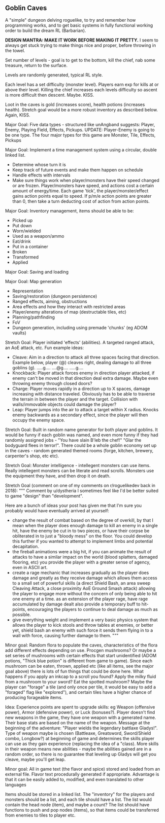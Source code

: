 ## Goblin Caves 
A "simple" dungeon delving roguelike, to try and
remember how programming works, and to get basic systems in fully
functional working order to build the dream RL (Barbarian).

**DESIGN MANTRA: MAKE IT WORK BEFORE MAKING IT PRETTY.** I seem to
always get stuck trying to make things nice and proper, before throwing
in the towel.

Set number of levels - goal is to get to the bottom, kill the chief, nab
some treasure, return to the surface.

Levels are randomly generated, typical RL style.

Each level has a set difficulty (monster level). Players earn exp for
kills at or above their level. Killing the chief increases each levels
difficulty so ascent is more difficult then descent. Maybe. KISS.

Loot in the caves is gold (increases score), health potions (increases
health). Stretch goal would be a more robust inventory as described
below. Again, KISS.

Major Goal: Five data types - structured like unAngband suggests: Player, Enemy,
Playing Field, Effects, Pickups. UPDATE: Player-Enemy is going to be one type.
The four major types for this game are Monster, Tile, Effects, Pickups

Major Goal: Implement a time management system using a circular, double linked
list.
- Determine whose turn it is
- Keep track of future events and make them happen on schedule
- Handle effects with intervals
- Make sure things work when player/monsters have their speed changed or
  are frozen.
Player/monsters have speed, and actions cost a certain amount of
energy/time. Each game 'tick', the player/monster/effect gains action
points equal to speed. If p/m/e action points are greater than 0, then
take a turn deducting cost of action from action points. 

Major Goal: Inventory management, items should be able to be:
- Picked up
- Put down
- Worn/wielded
- Used as a weapon/ammo
- Eat/drink
- Put in a container
- Broken
- Transformed
- Applied

Major Goal: Saving and loading

Major Goal: Map generation
- Representation
- Saving/restoration (dungeon persistence)
- Ranged effects, aiming, obstructions
- Area effects and how they interact with restricted areas
- Player/enemy alterations of map (destructable tiles, etc)
- Planning/pathfinding
- FoV
- Dungeon generation, including using premade 'chunks' (eg ADOM vaults)

Stretch Goal: Player initiated 'effects' (abilities). A targeted ranged attack, an AoE
attack, etc. Fun example ideas:
- Cleave: Aim in a direction to attack all three spaces facing that
  direction. Example below, player (@) cleaves right, dealing damage to
all three goblins (g).
  .....g....
  ....@g....
  .....g....
- Knockback: Player attack forces enemy in direction player attacked, if
  enemy can't be moved in that direction deal extra damage. Maybe even
throwing enemy through closed doors?
- Charge: Player moves rapidly in a direction up to X spaces, damage
  increasing with distance traveled. Obviously has to be able to
traverse the terrain in between the player and the target. Collision
with walls/immovable objects could damage the player?
- Leap: Player jumps into the air to attack a target within X radius.
  Knocks enemy backwards as a secondary effect, since the player will
then occupy the enemy space.

Stretch Goal: Built in random name generator for both player and
goblins. It would be funny if each goblin was named, and even more funny
if they had randomly assigned jobs - "You have slain B'leb the chef!"
"Glar the bodyguard flees in terror!". There could be a whole goblin
economy set up in the caves - random generated themed rooms (forge,
kitchen, brewery, carpenter's shop, etc etc). 

Stretch Goal: Monster intelligence - intellegent monsters can use items. Really
intellegent monsters can be literate and read scrolls. Monsters use the
equipment they have, and then drop it on death.

Stretch Goal (comment on one of my comments on r/roguelikedev back in 2018):
"""
Comment by u/dystheria
I sometimes feel like I'd be better suited to game "design" than "development".

Here are a bunch of ideas your post has given me that I'm sure you probably
would have eventually arrived at yourself:

- change the result of combat based on the degree of overkill, by that I mean
  when the player does enough damage to kill an enemy in a single hit, have the
enemy be cut in to two pieces, or have their corpse be obliterated in to just a
"bloody mess" on the floor. You could develop this further if you wanted to
attempt to implement limbs and potential decapitation. 
- the fireball animations were a big hit, if you can animate the result of
  attacks to have a similar impact on the world (blood splatters, damaged
flooring, etc) you provide the player with a greater sense of agency, even in
ASCII art. 
- create a rage mechanic that increases gradually as the player does damage and
  greatly as they receive damage which allows them access to a small set of
powerful skills (a direct Shield Bash, an area sweep Cleaving Attack, a close
proximity AoE Ground Smash attack) allowing the player to engage more without
the concern of only being able to hit one enemy at a time.  as an extension of
the player rage, have rage accumulated by damage dealt also provide a temporary
buff to hit-points, encouraging the players to continue to deal damage as much
as possible.
- give everything weight and implement a very basic physics system that allows
  the player to kick stools and throw tables at enemies, or better yet, shield
bash an enemy with such force it sends them flying in to a wall with force,
causing further damage to them. 
"""

Minor goal: Random flora to populate the caves, characteristics of the flora add
different effects depending on use. Procgen mushrooms? Or maybe a set series of
mushrooms with certain effects that start unidentified (ADOM potions, "Thick
blue potion" is different from game to game). Since each mushroom can be eaten,
thrown, applied etc (like all items, see the major goal above) there is lots of
fun things that could be done here. What happens if you apply an inkcap to a
scroll you found? Apply the milky fluid from a mushroom to your sword? Eat the
spotted mushroom? Maybe the player can "forage" a tile (and only once per tile,
it would be easy to add a "foraged" flag like "explored"), and certain tiles
have a higher chance of producing forageable items. 

Idea: Experience points are spent to upgrade skills: eg Weapon (offensive power), Armor
(defensive power), or Luck (bonuses?). Player doesn't find new weapons in the
game, they have one weapon with a generated name. Their base stats are based on
the name of the weapon. Message at the beginning of the adventure: "Player
wields the legendary battlaxe Gladys!". Type of weapon maybe is chosen
(Battleaxe, Greatsword, Sword/Shield combo, Longbow?) at beginning of game and
determines the skills player can use as they gain experience (replacing the idea
of a "class). More skills in their weapon means new abilities - maybe the
abilities gained are in a random order, so there is no guarantee that leveling
up Gladys will get you cleave, maybe you'll get leap. 

Minor goal: All in game text (the flavor and spice) stored and loaded from an
external file. Flavor text procedurally generated if appropriate. Advantage is
that it can be easily added to, modified, and even translated to other languages

Items should be stored in a linked list. The "inventory" for the players and
monsters should be a list, and each tile should have a list. The list would
contain the head node (item), and maybe a count? The list should have functions
to push and pop nodes (items), so that items could be transferred from enemies
to tiles to player etc. 
